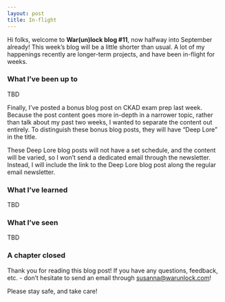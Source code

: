 ```yaml
---
layout: post
title: In-flight
---
```


Hi folks, welcome to **War(un)lock blog #11**, now halfway into September already! This week’s blog will be a little shorter than usual. A lot of my happenings recently are longer-term projects, and have been in-flight for weeks.

### What I’ve been up to

TBD

Finally, I’ve posted a bonus blog post on CKAD exam prep last week. Because the post content goes more in-depth in a narrower topic, rather than talk about my past two weeks, I wanted to separate the content out entirely. To distinguish these bonus blog posts, they will have “Deep Lore” in the title.

These Deep Lore blog posts will not have a set schedule, and the content will be varied, so I won’t send a dedicated email through the newsletter. Instead, I will include the link to the Deep Lore blog post along the regular email newsletter.

### What I’ve learned

TBD

### What I’ve seen

TBD

### A chapter closed

Thank you for reading this blog post! If you have any questions, feedback, etc. - don’t hesitate to send an email through [susanna@warunlock.com](mailto:susanna@warunlock.com)!

Please stay safe, and take care!


